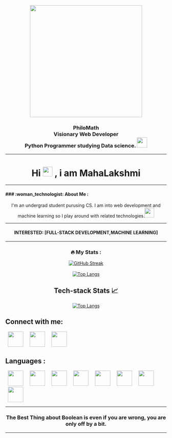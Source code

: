 <div id="header" align="center">
  <img src="https://media3.giphy.com/media/L1R1tvI9svkIWwpVYr/giphy.gif?cid=ecf05e47rp0p3tp2mym1gb0av35pivm0fs40nmqsdzqk7uu8&rid=giphy.gif&ct=g" width="350"/>

<h3  align="center">PhiloMath<br>Visionary Web Developer<br> Python Programmer studying Data science. <img src='assets/ai.png' width="32px"><br> </h3>
<div align='center'>


---
# <center>Hi <img src="https://media.giphy.com/media/hvRJCLFzcasrR4ia7z/giphy.gif" width="30px"/> , i am  MahaLakshmi<center>

---

<h4 align="left"> ### :woman_technologist: About Me : </h4>
<p>I'm an undergrad student purusing CS. I am into web development and machine learning so I play around with related technologies.<img src="https://media.giphy.com/media/WUlplcMpOCEmTGBtBW/giphy.gif" width="30"> </p>

---
  #### INTERESTED: [FULL-STACK DEVELOPMENT,MACHINE LEARNING]
---

### :fire: My Stats :
  
  [![GitHub Streak](http://github-readme-streak-stats.herokuapp.com?user=MahaLakshmi729&theme=dark&background=000000)](https://git.io/streak-stats)
<br>
  <br>
  [![Top Langs](https://github-readme-stats.vercel.app/api/top-langs/?username=mahalakshmi729&layout=compact&theme=vision-friendly-dark)](https://github.com/anuraghazra/github-readme-stats)
  
## Tech-stack Stats 📈

<div align="center">

[![Top Langs](https://github-readme-stats.vercel.app/api/top-langs/?username=mahalakshmi729&layout=compact&theme=vision-friendly-dark)](https://github.com/anuraghazra/github-readme-stats)

<div align="left">

## Connect with me:
<div padding="8px">
<a href="https://www.instagram.com/_mahagopi_7/"><img src='assets/icons8-instagram-48.png' width="48px" hspace="8" ></a>    
<a href="mailto:maha422004@gmail.com"><img src="assets/icons8-gmail-48.png" width="48px" hspace="8"></a>
<a href="https://www.linkedin.com/in/mahalakshmi-g-66630b252/"><img src='assets/icons8-linkedin-48.png' width="48px" hspace="8" ></a> 
</div>

## Languages :
<div>
<img src='assets/python.png' width="48px" hspace="8" >
<img src='assets/javascript.png' width="48px" hspace="8" >
<img src='assets/html.png' width="48px" hspace="8" >
<img src='assets/css.png' width="48px" hspace="8" >
<img src='assets/java.png' width="48px" hspace="8" >
<img src='assets/icons8-C#.png' width="48px" hspace="8" >
<img src='assets/visualbasis.png' width="48px" hspace="8" >
<img src='assets/c.png' width="48px" hspace="8" >

</div>


---
### <center>The Best Thing about Boolean is even if you are wrong, you are only off by a bit.<center>
---
 

 
 
